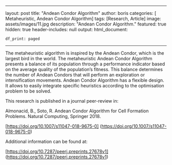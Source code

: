 <script type='text/javascript' src='https://d1bxh8uas1mnw7.cloudfront.net/assets/embed.js'></script>
---
layout: post
title:  "Andean Condor Algorithm"
author: boris
categories: [ Metaheuristic, Andean Condor Algorithm]
tags: [Research, Article]
image: assets/images/11.jpg
description: "Andean Condor Algorithm."
featured: true
hidden: true
header-includes: null
output:
  html_document:

    df_print: paged
---

The metaheuristic algorithm is inspired by the Andean Condor, which is the largest bird in the world. The metaheuristic Andean Condor Algorithm presents a balance of its population through a performance indicator based on the average quality of the population’s fitness. This balance determines the number of Andean Condors that will perform an exploration or intensification movements. Andean Condor Algorithm has a flexible design. It allows to easily integrate specific heuristics according to the optimisation problem to be solved.

This research is published in a journal peer-review in:

Almonacid, B., Soto, R. Andean Condor Algorithm for Cell Formation Problems. Natural Computing, Springer 2018.

[https://doi.org/10.1007/s11047-018-9675-0] (https://doi.org/10.1007/s11047-018-9675-0)
<div data-badge-type="2" data-doi="https://doi.org/10.1007/s11047-018-9675-0" class="altmetric-embed"></div>

Additional information can be found at:

[https://doi.org/10.7287/peerj.preprints.27678v1] (https://doi.org/10.7287/peerj.preprints.27678v1)
<div data-badge-type="2" data-doi="https://doi.org/10.7287/peerj.preprints.27678v1" class="altmetric-embed"></div>

